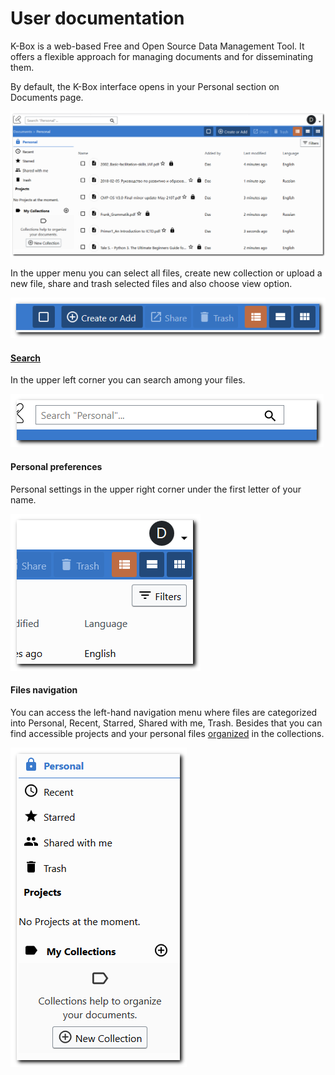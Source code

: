 # User documentation

K-Box is a web-based Free and Open Source Data Management Tool. It offers a flexible approach for managing documents and for disseminating them.

By default, the K-Box interface opens in your Personal section on Documents page. 

![Main page](./images/main-page.png)

In the upper menu you can select all files, create new collection or upload a new file, share and trash selected files and also choose view option.

![upper menu](./images/upper-menu.png) 

#### [Search](./search.md)

In the upper left corner you can search among your files.

![search](./images/search.png)

#### Personal preferences

Personal settings in the upper right corner under the first letter of your name.

![personal settings](./images/personal-settings.png)

#### Files navigation

You can access the left-hand navigation menu where files are categorized into Personal, Recent, Starred, Shared with me, Trash. Besides that you can find accessible projects and your personal files [organized](./upload-edit.md#organization-of-files) in the collections.

![Left navigation menu](./images/left-nav-bar.png)
